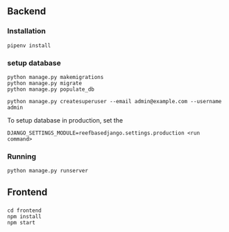 

## Backend

### Installation

```
pipenv install
```

### setup database

```
python manage.py makemigrations
python manage.py migrate
python manage.py populate_db

python manage.py createsuperuser --email admin@example.com --username admin
```

To setup database in production, set the 

```
DJANGO_SETTINGS_MODULE=reefbasedjango.settings.production <run command>
```

### Running

```
python manage.py runserver
```

## Frontend

###

```
cd frontend
npm install
npm start
```
